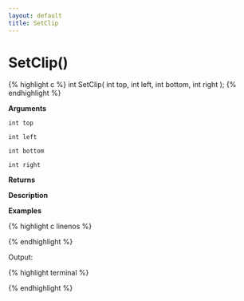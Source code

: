 ```yaml
---
layout: default
title: SetClip
---
```


# SetClip()

{% highlight c %}
int SetClip( int top, int left, int bottom, int right );
{% endhighlight %}

**Arguments**

`int top`

`int left`

`int bottom`

`int right`

**Returns**

**Description**

**Examples**

{% highlight c linenos %}

{% endhighlight %}

Output:

{% highlight terminal %}

{% endhighlight %}
